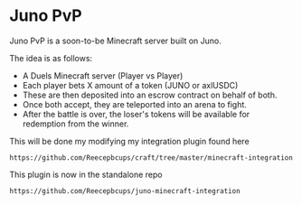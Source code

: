 # Juno PvP

Juno PvP is a soon-to-be Minecraft server built on Juno.

The idea is as follows:

- A Duels Minecraft server (Player vs Player)
- Each player bets X amount of a token (JUNO or axlUSDC)
- These are then deposited into an escrow contract on behalf of both.
- Once both accept, they are teleported into an arena to fight.
- After the battle is over, the loser's tokens will be available for redemption from the winner.

This will be done my modifying my integration plugin found here

    https://github.com/Reecepbcups/craft/tree/master/minecraft-integration

This plugin is now in the standalone repo

    https://github.com/Reecepbcups/juno-minecraft-integration